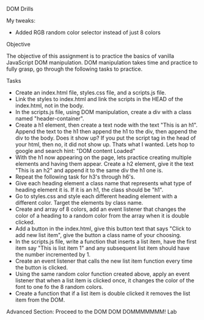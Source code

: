 DOM Drills

My tweaks:

- Added RGB random color selector instead of just 8 colors

Objective

The objective of this assignment is to practice the basics of vanilla JavaScript DOM manipulation. DOM manipulation takes time and practice to fully grasp, go through the following tasks to practice.

Tasks

- Create an index.html file, styles.css file, and a scripts.js file.
- Link the styles to index.html and link the scripts in the HEAD of the index.html, not in the body.
- In the scripts.js file, using DOM manipulation, create a div with a class named "header-container".
- Create a h1 element, then create a text node with the text "This is an h1". Append the text to the h1 then append the h1 to the div, then append the div to the body. Does it show up? If you put the script tag in the head of your html, then no, it did not show up. Thats what I wanted. Lets hop to google and search hint: "DOM content Loaded"
- With the h1 now appearing on the page, lets practice creating multiple elements and having them appear. Create a h2 element, give it the text "This is an h2" and append it to the same div the h1 one is.
- Repeat the following task for h3's through h6's.
- Give each heading element a class name that represents what type of heading element it is. If it is an h1, the class should be "h1".
- Go to styles.css and style each different heading element with a different color. Target the elements by class name.
- Create and array of 8 colors, add an event listener that changes the color of a heading to a random color from the array when it is double clicked.
- Add a button in the index.html, give this button text that says "Click to add new list item", give the button a class name of your choosing.
- In the scripts.js file, write a function that inserts a list item, have the first item say "This is list item 1" and any subsequent list item should have the number incremented by 1.
- Create an event listener that calls the new list item function every time the button is clicked.
- Using the same random color function created above, apply an event listener that when a list item is clicked once, it changes the color of the font to one fo the 8 random colors.
- Create a function that if a list item is double clicked it removes the list item from the DOM.

Advanced Section: Proceed to the DOM DOM DOMMMMMMM! Lab
